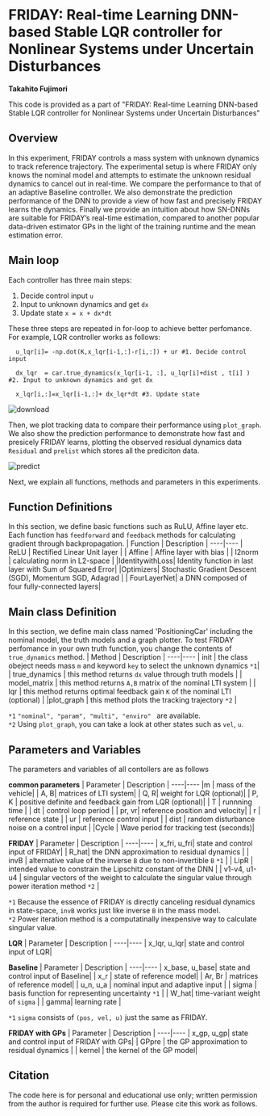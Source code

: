 # FRIDAY: Real-time Learning DNN-based Stable LQR controller for Nonlinear Systems under Uncertain Disturbances
**Takahito Fujimori**

This code is provided as a part of "FRIDAY: Real-time Learning DNN-based Stable LQR controller for Nonlinear Systems under Uncertain Disturbances"

## Overview 
In this experiment, FRIDAY controls a mass system with unknown dynamics to track reference trajectory. The experimental setup is where FRIDAY only knows the nominal model and attempts to estimate the unknown residual dynamics to cancel out in real-time. We compare the performance to that of an adaptive Baseline controller. We also demonstrate the prediction performance of the DNN to provide a view of how fast and precisely FRIDAY learns the dynamics. Finally we provide an intuition about how SN-DNNs are suitable for FRIDAY’s real-time estimation, compared to another popular data-driven estimator GPs in the light of the training runtime and the mean estimation error.

## Main loop
Each controller has three main steps:
1. Decide control input `u` 
2. Input to unknown dynamics and get `dx`  
3. Update state `x = x + dx*dt`

These three steps are repeated in for-loop to achieve better perfomance. For example, LQR controller works as follows:
```
  u_lqr[i]= -np.dot(K,x_lqr[i-1,:]-r[i,:]) + ur #1. Decide control input

  dx_lqr  = car.true_dynamics(x_lqr[i-1, :], u_lqr[i]+dist , t[i] ) #2. Input to unknown dynamics and get dx

  x_lqr[i,:]=x_lqr[i-1,:]+ dx_lqr*dt #3. Update state 
```
![download](https://github.com/SpaceTAKA/FRIDAY_CarSimu/assets/68802350/368b681c-f973-4ac7-b03a-c50fb1ff5e4a)


Then, we plot tracking data to compare their performance using `plot_graph`. We also show the prediction performance to demonstrate how fast and presicely FRIDAY learns, plotting the observed residual dynamics data `Residual` and `prelist` which stores all the prediciton data.

![predict](https://user-images.githubusercontent.com/68802350/196947560-11d3e72f-bea7-495a-bd15-bd758a245ed1.png)

Next, we explain all functions, methods and parameters in this experiments.

## Function Definitions
In this section, we define basic functions such as RuLU, Affine layer etc. Each function has `feedforward` and `feedback` methods for calculating gradient through backpropagation.
| Function | Description |
----|---- 
| ReLU | Rectified Linear Unit layer |
| Affine | Affine layer with bias  |
| l2norm | calculating norm in L2-space  |
|IdentitywithLoss| Identity function in last layer with Sum of Squared Error|
|Optimizers| Stochastic Gradient Descent (SGD), Momentum SGD, Adagrad |
| FourLayerNet| a DNN composed of four fully-connected layers|

## Main class Definition
In this section, we define main class named 'PositioningCar' including the nominal model, the truth models and a graph plotter. To test FRIDAY perfomance in your own truth function, you change the contents of `true_dynamics` method.
| Method | Description |
----|---- 
| init       | the class obeject needs mass `m` and keyword `key` to select the unknown dynamics `*1`|
| true_dynamics | this method returns `dx` value through truth models  |
| model_matrix | this method returns `A,B` matrix of the nominal LTI system   |
| lqr | this method returns optimal feedback gain `K` of the nominal LTI (optional)   |
|plot_graph | this method plots the tracking trajectory `*2` |

`*1` `"nominal", "param", "multi", "enviro" ` are available.  
`*2` Using `plot_graph`, you can take a look at other states such as `vel`, `u`.


## Parameters and Variables
The parameters and variables of all contollers are as follows

**common parameters**
| Parameter | Description |
----|---- 
|m  | mass of  the vehicle|
| A, B| matrices of  LTI system|
| Q, R| weight for LQR (optional)|
| P, K | positive definite and feedback gain from LQR (optional)|
| T  | runnning time   |
| dt  | control loop period   |
| pr, vr| reference position and velocity|
| r  | reference state  |
| ur  | reference control input   |
| dist  | random disturbance noise on a control input   |
|Cycle | Wave period for tracking test (seconds)|

**FRIDAY**
| Parameter | Description |
----|---- 
| x_fri, u_fri| state and control input of FRIDAY|
| R_hat| the DNN approximation to residual dynamics |
| invB  |  alternative value of the inverse `B` due to  non-invertible `B`  `*1`   |
| LipR  |  intended value to constrain the Lipschitz constant of the DNN   |
| v1-v4, u1-u4  | singular vectors of the weight to calculate the singular value through power iteration method `*2`   |

`*1` Because the essence of FRIDAY is directly canceling residual dynamics in state-space, `invB` works just like inverse `B` in the mass model.  
`*2` Power iteration method is a computatinally inexpensive way to calculate singular value.


**LQR**
| Parameter | Description |
----|---- 
| x_lqr, u_lqr| state and control input of LQR|

**Baseline**
| Parameter | Description |
----|---- 
| x_base, u_base| state and control input of Baseline|
|  x_r | state of reference model|
| Ar, Br | matrices of reference model|
| u_n, u_a   | nominal input and adaptive input |
| sigma | basis function for representing uncertainty `*1`   |
| W_hat| time-variant weight of `sigma`  |
| gamma| learning rate  |

`*1` `sigma` consists of `(pos, vel, u)` just the same as FRIDAY.

**FRIDAY with GPs**
| Parameter | Description |
----|---- 
| x_gp, u_gp| state and control input of FRIDAY with GPs|
|  GPpre | the GP approximation to residual dynamics |
| kernel | the kernel of the GP model|




## Citation
The code here is for personal and educational use only; written permission from the author is required for further use. Please cite this work as follows.
